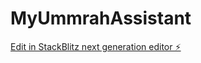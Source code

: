 # MyUmmrahAssistant

[Edit in StackBlitz next generation editor ⚡️](https://stackblitz.com/~/github.com/ranaidrees/MyUmmrahAssistant)